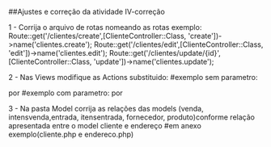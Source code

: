 ##Ajustes e correção da atividade IV-correção

1 - Corrija o arquivo de rotas nomeando as rotas exemplo:
Route::get('/clientes/create',[ClienteController::Class, 'create'])->name('clientes.create');
Route::get('/clientes/edit',[ClienteController::Class, 'edit'])->name('clientes.edit');
Route::get('/clientes/update/{id}',[ClienteController::Class, 'update'])->name('clientes.update');

2 -  Nas Views modifique as Actions substituido:
#exemplo sem parametro:
             <form action="/clientes/create" method="post">
por
              <form action="{{route('clientes.create')}}" method="post">
#exemplo com parametro:
             <form action="/clientes/update/{{$cliente->id}}" method="post">
por
             <form action="{{route('clientes.update', ['id' => $cliente->id])}}" method="post">

3 - Na pasta Model corrija as relações das models (venda, intensvenda,entrada, itensentrada, fornecedor, produto)conforme relação apresentada entre o model cliente e endereço
#em anexo exemplo(cliente.php e endereco.php)


